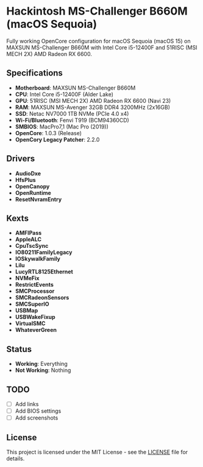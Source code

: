 # Hackintosh MS-Challenger B660M (macOS Sequoia)

Fully working OpenCore configuration for macOS Sequoia (macOS 15) on MAXSUN MS-Challenger B660M with Intel Core i5-12400F and 51RISC (MSI MECH 2X) AMD Radeon RX 6600.

## Specifications

- **Motherboard**: MAXSUN MS-Challenger B660M
- **CPU**: Intel Core i5-12400F (Alder Lake)
- **GPU**: 51RISC (MSI MECH 2X) AMD Radeon RX 6600 (Navi 23)
- **RAM**: MAXSUN MS-Avenger 32GB DDR4 3200MHz (2x16GB)
- **SSD**: Netac NV7000 1TB NVMe (PCIe 4.0 x4)
- **Wi-Fi/Bluetooth**: Fenvi T919 (BCM94360CD)
- **SMBIOS**: MacPro7,1 (Mac Pro (2019))
- **OpenCore**: 1.0.3 (Release)
- **OpenCory Legacy Patcher**: 2.2.0

## Drivers

- **AudioDxe**
- **HfsPlus**
- **OpenCanopy**
- **OpenRuntime**
- **ResetNvramEntry**

## Kexts

- **AMFIPass**
- **AppleALC**
- **CpuTscSync**
- **IO80211FamilyLegacy**
- **IOSkywalkFamily**
- **Lilu**
- **LucyRTL8125Ethernet**
- **NVMeFix**
- **RestrictEvents**
- **SMCProcessor**
- **SMCRadeonSensors**
- **SMCSuperIO**
- **USBMap**
- **USBWakeFixup**
- **VirtualSMC**
- **WhateverGreen**

## Status

- **Working**: Everything
- **Not Working**: Nothing

## TODO

- [ ] Add links
- [ ] Add BIOS settings
- [ ] Add screenshots

## License

This project is licensed under the MIT License - see the [LICENSE](LICENSE) file for details.
